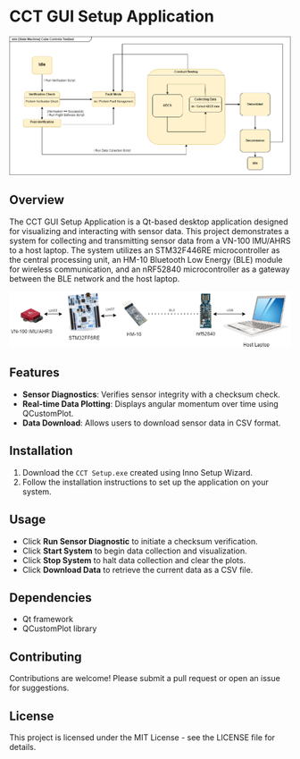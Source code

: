 # CCT GUI Setup Application

![C&DH High-Level State Machine](https://github.com/danvinn/ADCSync/blob/main/img/stateMachine.png)

## Overview
The CCT GUI Setup Application is a Qt-based desktop application designed for visualizing and interacting with sensor data. This project demonstrates a system for collecting and transmitting sensor data from a VN-100 IMU/AHRS to a host laptop. The system utilizes an STM32F446RE microcontroller as the central processing unit, an HM-10 Bluetooth Low Energy (BLE) module for wireless communication, and an nRF52840 microcontroller as a gateway between the BLE network and the host laptop.

![C&DH Hardware Process](https://github.com/danvinn/ADCSync/blob/main/img/cdh_flow.drawio.png)

## Features
- **Sensor Diagnostics**: Verifies sensor integrity with a checksum check.
- **Real-time Data Plotting**: Displays angular momentum over time using QCustomPlot.
- **Data Download**: Allows users to download sensor data in CSV format.

## Installation
1. Download the `CCT Setup.exe` created using Inno Setup Wizard.
2. Follow the installation instructions to set up the application on your system.

## Usage
- Click **Run Sensor Diagnostic** to initiate a checksum verification.
- Click **Start System** to begin data collection and visualization.
- Click **Stop System** to halt data collection and clear the plots.
- Click **Download Data** to retrieve the current data as a CSV file.

## Dependencies
- Qt framework
- QCustomPlot library

## Contributing
Contributions are welcome! Please submit a pull request or open an issue for suggestions.

## License
This project is licensed under the MIT License - see the LICENSE file for details.
